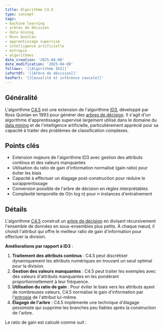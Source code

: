 ```yaml
---
title: Algorithme C4.5
type: concept
tags:
- machine learning
- arbres de décision
- data mining
- Ross Quinlan
- apprentissage supervisé
- intelligence artificielle
- entropie
- algorithmes
date_creation: '2025-04-08'
date_modification: '2025-04-08'
follows: '[[Algorithme ID3]]'
isPartOf: '[[Arbre de décision]]'
hasPart: '[[Causalité et inférence causale]]'
---
```

## Généralité

L'algorithme [C4.5](https://fr.wikipedia.org/wiki/C4.5) est une extension de l'algorithme [ID3](https://fr.wikipedia.org/wiki/Algorithme_ID3), développé par Ross Quinlan en 1993 pour générer des [arbres de décision](https://fr.wikipedia.org/wiki/Arbre_de_d%C3%A9cision). Il s'agit d'un algorithme d'apprentissage supervisé largement utilisé dans le domaine du [data mining](https://fr.wikipedia.org/wiki/Exploration_de_donn%C3%A9es) et de l'intelligence artificielle, particulièrement apprécié pour sa capacité à traiter des problèmes de classification complexes.

## Points clés

- Extension majeure de l'algorithme ID3 avec gestion des attributs continus et des valeurs manquantes
- Utilisation du ratio de gain d'information normalisé (gain ratio) pour éviter les biais
- Capacité à effectuer un élagage post-construction pour réduire le surapprentissage
- Conversion possible de l'arbre de décision en règles interprétables
- Complexité temporelle de O(n log n) pour n instances d'entraînement

## Détails

L'algorithme [C4.5](https://fr.wikipedia.org/wiki/C4.5) construit un [arbre de décision](https://fr.wikipedia.org/wiki/Arbre_de_d%C3%A9cision) en divisant récursivement l'ensemble de données en sous-ensembles plus petits. À chaque nœud, il choisit l'attribut qui offre le meilleur ratio de gain d'information pour effectuer la division.

**Améliorations par rapport à ID3** :  
1. **Traitement des attributs continus** : C4.5 peut discrétiser dynamiquement les attributs numériques en trouvant un seuil optimal pour la division.  
2. **Gestion des valeurs manquantes** : C4.5 peut traiter les exemples avec des valeurs d'attributs manquantes en les pondérant proportionnellement à leur fréquence.  
3. **Utilisation du ratio de gain** : Pour éviter le biais vers les attributs ayant de nombreuses valeurs, C4.5 normalise le gain d'information par l'[entropie](https://fr.wikipedia.org/wiki/Entropie_de_Shannon) de l'attribut lui-même.  
4. **Élagage de l'arbre** : C4.5 implémente une technique d'élagage pessimiste qui supprime les branches peu fiables après la construction de l'arbre.

Le ratio de gain est calculé comme suit :